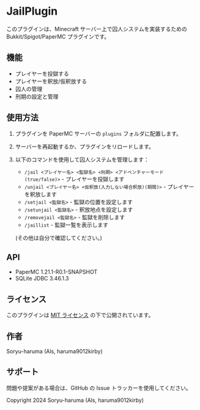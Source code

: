 # JailPlugin

このプラグインは、Minecraft サーバー上で囚人システムを実装するための Bukkit/Spigot/PaperMC プラグインです。

## 機能

- プレイヤーを投獄する
- プレイヤーを釈放/仮釈放する
- 囚人の管理
- 刑期の設定と管理

## 使用方法

1. プラグインを PaperMC サーバーの `plugins` フォルダに配置します。
2. サーバーを再起動するか、プラグインをリロードします。
3. 以下のコマンドを使用して囚人システムを管理します：

   - `/jail <プレイヤー名> <監獄名> <刑期> <アドベンチャーモード(true/false)>` - プレイヤーを投獄します
   - `/unjail <プレイヤー名> <仮釈放(入力しない場合釈放)(期間)>` - プレイヤーを釈放します
   - `/setjail <監獄名>` - 監獄の位置を設定します
   - `/setunjail <監獄名>` - 釈放地点を設定します
   - `/removejail <監獄名>` - 監獄を削除します
   - `/jaillist` - 監獄一覧を表示します

   (その他は自分で確認してください。)

## API

- PaperMC 1.21.1-R0.1-SNAPSHOT
- SQLite JDBC 3.46.1.3

## ライセンス

このプラグインは [MIT ライセンス](LICENSE.head) の下で公開されています。

## 作者

Soryu-haruma (Als, haruma9012kirby)

## サポート

問題や提案がある場合は、GitHub の Issue トラッカーを使用してください。

Copyright 2024 Soryu-haruma (Als, haruma9012kirby)
